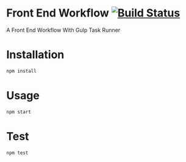 # Front End Workflow [![Build Status](https://travis-ci.org/phivh/front-end-workflow.svg?branch=master)](https://travis-ci.org/phivh/front-end-workflow)

A Front End Workflow With Gulp Task Runner

# Installation

  ```sh
  npm install
  ```

# Usage

  ```sh
  npm start
  ```

# Test

  ```sh
  npm test
  ```